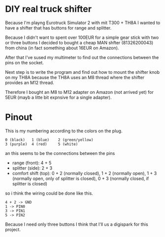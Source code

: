 # DIY real truck shifter

Because I'm playng Eurotruck Simulator 2 with mit T300 + TH8A I wanted to have a shifter that has buttons for range and splitter.

Because I didn't want to spent over 100EUR for a simple gear stick with two or three buttons I decided to bought a cheap MAN shfter (81326200043) from china (in fact something about 16EUR on Amazon).

After that I've sused my multimeter to find out the connections between the pins on the socket.

Next step is to write the program and find out how to mount the shifter knob on my TH8A because the TH8A uses an M8 thread where the shifter provides an M12 thread.

Therefore I bought an M8 to M12 adapter on Amazon (not arrived yet) for 5EUR (mayb a litte bit expnsive for a single adapter).

# Pinout

This is my numbering according to the colors on the plug.
```
0 (black)   1 (blue)    2 (green/yellow)
3 (purple)  4 (red)     5 (white)
```

an this seems to be the connections between the pins
- range (front): 4 + 5
- splitter (side): 2 + 3
- comfort shift (top): 0 + 2 (normally closed), 1 + 2 (normally open), 1 + 3 (normally open, only of splitter is closed), 0 + 3 (normally closed, if splitter is closed)

so i think the wiring could be done like this.
```
4 + 2 -> GND
1 -> PIN0
3 -> PIN1
5 -> PIN2
```

Because I need only three buttons I think that I'll us a digispark for this project.